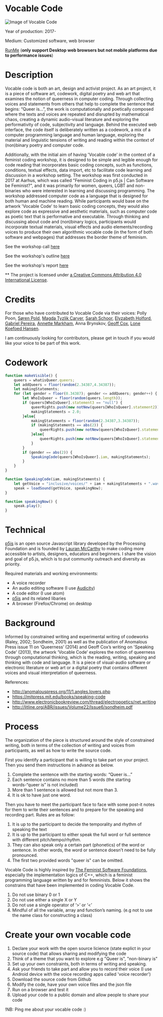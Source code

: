 # Vocable Code

![Image of Vocable Code](http://siusoon.net/wp-content/uploads/2017/10/vocablecode.png)

Year of production: 2017-

Medium: Customized software, web browser

[RunMe](https://rawgit.com/siusoon/VocableCode/master/vocablecode_program/index.html)
(**only support Desktop web browsers but not mobile platforms due to performance issues**)

# Description

Vocable code is both an art, design and activist project. As an art project, it is a piece of software art, codework, digital poetry and web art that examines the notion of queerness in computer coding. Through collecting voices and statements from others that help to complete the sentence that begins: “Queer is…”, the work is computationally and poetically composed where the texts and voices are repeated and disrupted by mathematical chaos, creating a dynamic audio-visual literature and exploring the performativity of code, subjectivity and language. Behind the executed web interface, the code itself is deliberately written as a codework, a mix of a computer programming language and human language, exploring the material and linguistic tensions of writing and reading within the context of (non)binary poetry and computer code.

Additionally, with the initial aim of having 'Vocable code' in the context of a feminist coding workshop, it is designed to be simple and legible enough for code reading that incorporates basic coding concepts, such as functions, conditions, textual effects, data import, etc to facilitate code learning and discussion in a workshop setting. The workshop was first conducted in 2017 at Aarhus, which was called "Feminist Coding in p5.js | Can Software be Feminist?", and it was primarily for women, queers, LGBT and non-binaries who were interested in learning and discussing programming. The workshop addressed computer code as a language that is designed for both human and machine reading. While participants would base on the artwork 'Vocable Code' to learn basic coding concepts, they would also explore code as expressive and aesthetic materials, such as computer code as poetic text that is performative and executable. Through thinking and discussing about code and (non)binary logics, participants would incorporate textual materials, visual effects and audio elements/recording voices to produce their own algorithmic vocable code (in the form of both software and webpages) that addresses the border theme of feminism.

See the workshop call [here](https://notnull.andersvisti.dk/workshop/feminist-coding-p5js-can-software-be-feminist)

See the workshop's outline [here](https://github.com/siusoon/VocableCode/tree/master/workshop)

See the workshop's report [here](http://computationalthinking.siusoon.net/articles/a-report-on-the-feminist-coding-workshop-in-p5-js/)

** The project is licensed under [a Creative Commons Attribution 4.0 International License](https://creativecommons.org/licenses/by/4.0/).

# Credits

For those who have contributed to Vocable Code via their voices: Polly Poon, [Søren Pold](http://pure.au.dk/portal/en/persons/id(4db7e12a-61c5-4e14-9259-5a071cb224eb).html), [Magda Tyzlik Carver](http://thecommonpractice.org/), [Sarah Schoor](http://pure.au.dk/portal/en/persons/id(eee59ed0-acdd-45a2-8661-79fab555a694).html), [Elyzabeth Holford](http://ohiofusion.com/10-questions-with-elyzabeth-holford/), [Gabriel Pereira](http://gabrielpereira.net/), [Annette Markham](https://annettemarkham.com/), Anna Brynskov, [Geoff Cox](http://www.anti-thesis.net/), [Lone Koefoed Hansen](http://pure.au.dk/portal/en/persons/lone-koefoed-hansen(ae5c1697-dc84-4a67-8ba9-b7cb62bbaea3)/projects.html).

I am continuously looking for contributors, please get in touch if you would like your voice to be part of this work.

# Codework
```javascript
function makeVisible() {
	queers = whatisQueer.queers;
	let addQueers = floor(random(2.34387,4.34387));
	let makingStatements;
	for (let gender = floor(0.34387); gender <= addQueers; gender++) {
		let WhoIsQueer = floor(random(queers.length));
		if (queers[WhoIsQueer].statement3 == "null") {
			queerRights.push(new notNew(queers[WhoIsQueer].statement2));
			makingStatements = 2.0;
		}else{
			makingStatements = floor(random(2.34387,3.34387));
			if (makingStatements == abs(2)) {
				queerRights.push(new notNew(queers[WhoIsQueer].statement2));
			}else{
				queerRights.push(new notNew(queers[WhoIsQueer].statement3));
			}
		}
		if (gender == abs(2)) {
			SpeakingCode(queers[WhoIsQueer].iam, makingStatements);
		}
	}
}

function SpeakingCode(iam, makingStatements) {
	let getVoice = "inclusive/voices/" + iam + makingStatements + ".wav";
	speak = loadSound(getVoice, speakingNow);
}

function speakingNow() {
	speak.play();
}

```

# Technical

[p5js](https://p5js.org/) is an open source Javascript library developed by the Processing Foundation and is founded by [Lauran McCarthy](http://lauren-mccarthy.com/) to make coding more accessible to artists, designers, educators and beginners. I share the vision and goal of p5.js, which is to put community outreach and diversity as priority.

Required materials and working environments:
- A voice recorder
- An audio editing software (I use [Audicity](http://www.audacityteam.org/))
- A code editor (I use atom)
- [p5js](https://p5js.org/) and its related libaries
- A browser (Firefox/Chrome) on desktop

# Background

Informed by constrained writing and experimental writing of codeworks (Raley, 2002; Sondheim, 2001) as well as the publication of Anomalous Press issue 11 on ‘Queerness’ (2014) and Geoff Cox’s writing on 'Speaking Code' (2013), the artwork ‘Vocable Code’ explores the notion of queerness through computational thinking, which is the reading, writing, speaking and thinking with code and language. It is a piece of visual-audio software or electronic literature or web art or a digital poetry that contains different voices and visual interpretation of queerness.

References:

* http://anomalouspress.org/11/1.angles.lovers.php
* https://mitpress.mit.edu/books/speaking-code
* http://www.electronicbookreview.com/thread/electropoetics/net.writing
* http://litline.org/ABR/issues/Volume22/Issue6/sondheim.pdf

# Process

The organization of the piece is structured around the style of constrained writing, both in terms of the collection of writing and voices from participants, as well as how to write the source code.

First you identify a participant that is willing to take part on your project. Then you send them instructions in advance as below.

1.	Complete the sentence with the starting words: “Queer is…”
2.	Each sentence contains no more than 5 words (the starting words-“queer is” is not included)
3.	More than 1 sentence is allowed but not more than 3.
4.	It is ok to have just one word.

Then you have to meet the participant face to face with some post-it notes for them to write their sentences and to prepare for the speaking and recording part. Rules are as follow:

1.	It is up to the participant to decide the temporality and rhythm of speaking the text
2.	It is up to the participant to either speak the full word or full sentence with different pitch/tempo/rhythm.
3.	They can also speak only a certain part (phonetics) of the word or sentence. In other words, the word or sentence doesn’t need to be fully pronounced.
4.	The first two provided words "queer is" can be omitted.

Vocable Code is highly inspired by [The Feminist Software Foundations](https://github.com/TheFeministSoftwareFoundation/C-plus-Equality), especially the implementation logics of C+=, which is a feminist programming language written by and for femninists. Below it shows the constrains that have been implemented in coding Vocable Code.

1.	Do not use binary 0 or 1
2.	Do not use either a single X or Y
3.	Do not use a single operator of ‘>’ or ‘<’
4.	Mindful of all the variable, array and function’s naming. (e.g not to use the name class for constructing a class)

# Create your own vocable code

1. Declare your work with the open source licience (state explict in your source code) that allows sharing and modifying the code
2. Think of a theme that you want to explore e.g "Queer is", "non-binary is"
3. Set up your own constraints, both in terms of writing and speaking.
4. Ask your friends to take part and allow you to record their voice (I use Android device with the voice recording apps called 'voice recorder')
5. Download the source code from Github
6. Modify the code, have your own voice files and the json file
7. Run on a browser and test it
8. Upload your code to a public domain and allow people to share your code

!NB: Ping me about your vocable code :)
